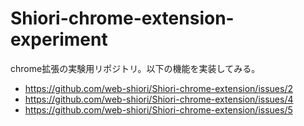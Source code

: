 # Shiori-chrome-extension-experiment
chrome拡張の実験用リポジトリ。以下の機能を実装してみる。
- https://github.com/web-shiori/Shiori-chrome-extension/issues/2
- https://github.com/web-shiori/Shiori-chrome-extension/issues/4
- https://github.com/web-shiori/Shiori-chrome-extension/issues/5
